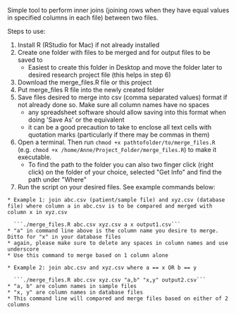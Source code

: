 Simple tool to perform inner joins (joining rows when they have equal values in specified columns in each file) between two files.

Steps to use:
  1. Install R (RStudio for Mac) if not already installed
  2. Create one folder with files to be merged and for output files to be saved to
      * Easiest to create this folder in Desktop and move the folder later to desired research project file (this helps in step 6)
  2. Download the merge_files.R file or this project
  3. Put merge_files R file into the newly created folder
  3. Save files desired to merge into csv (comma separated values) format if not already done so. Make sure all column names have no spaces
      * any spreadsheet software should allow saving into this format when doing 'Save As' or the equivalent
      * it can be a good precaution to take to enclose all text cells with quotation marks (particularly if there may be commas in them)
  4. Open a terminal. Then run `chmod +x pathtofolder/to/merge_files.R` (e.g. `chmod +x /home/Anne/Project_Folder/merge_files.R`) to make it executable.
      * To find the path to the folder you can also two finger click (right click) on the folder of your choice, selected "Get Info" and find the path under "Where"
  5. Run the script on your desired files. See example commands below:

    * Example 1: join abc.csv (patient/sample file) and xyz.csv (database file) where column a in abc.csv is to be compared and merged with column x in xyz.csv

      ```./merge_files.R abc.csv xyz.csv a x output1.csv```
    * "a" in command line above is the column name you desire to merge. Ditto for "x" in your database files
    * again, please make sure to delete any spaces in column names and use underscore
    * Use this command to merge based on 1 column alone

    * Example 2: join abc.csv and xyz.csv where a == x OR b == y

      ```./merge_files.R abc.csv xyz.csv "a,b" "x,y" output2.csv```
    * "a, b" are column names in sample files
    * "x, y" are column names in database files
    * This command line will compared and merge files based on either of 2 columns
